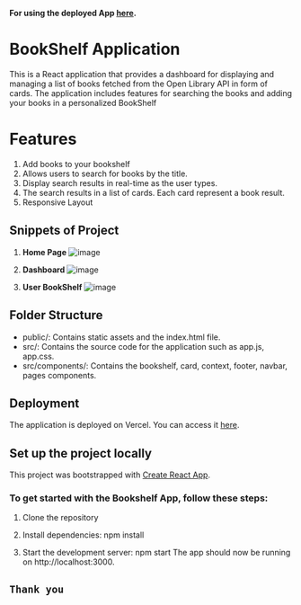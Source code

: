 **For using the deployed App [here](https://marquee-assignment-dev.vercel.app/).**

# BookShelf Application

This is a React application that provides a dashboard for displaying and managing a list of books fetched from the Open Library API in form of cards. The application includes features for searching the books and adding your books in a personalized BookShelf


# Features
1. Add books to your bookshelf 
2. Allows users to search for books by the title.
3. Display search results in real-time as the user types.
4. The search results in a list of cards. Each card represent a book result.
5. Responsive Layout


## Snippets of Project
1. **Home Page**
   ![image](https://github.com/devkmaan/BookShelf/assets/140909236/43b91adb-44a1-4113-b45d-65b126064eaa)
   
3. **Dashboard**
   ![image](https://github.com/devkmaan/BookShelf/assets/140909236/f23e04b8-ebeb-4c0a-95fe-c68b4b6eda95)
   
5. **User BookShelf**
   ![image](https://github.com/devkmaan/BookShelf/assets/140909236/4599c038-0ffa-40d7-84f5-f31c01b771f0)

   
## Folder Structure

- public/: Contains static assets and the index.html file.
- src/: Contains the source code for the application such as app.js, app.css.
- src/components/: Contains the bookshelf, card, context, footer, navbar, pages components.

## Deployment
The application is deployed on Vercel. You can access it [here](https://marquee-assignment-dev.vercel.app/).

## Set up the project locally

This project was bootstrapped with [Create React App](https://github.com/facebook/create-react-app).

### To get started with the Bookshelf App, follow these steps:

1) Clone the repository
2) Install dependencies:
npm install

4) Start the development server:
npm start
The app should now be running on http://localhost:3000.

## `Thank you`

